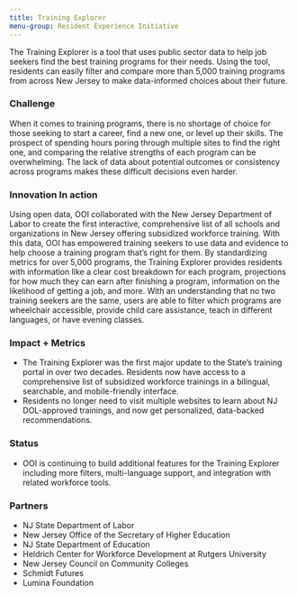 ```yaml
---
title: Training Explorer
menu-group: Resident Experience Initiative
---
```


The Training Explorer is a tool that uses public sector data to help job seekers find the best training programs for their needs. Using the tool, residents can easily filter and compare more than 5,000 training programs from across New Jersey to make data-informed choices about their future.

### Challenge

 When it comes to training programs, there is no shortage of choice for those seeking to start a career, find a new one, or level up their skills. The prospect of spending hours poring through multiple sites to find the right one, and comparing the relative strengths of each program can be overwhelming. The lack of data about potential outcomes or consistency across programs makes these difficult decisions even harder.

### Innovation In action

 Using open data, OOI collaborated with the New Jersey Department of Labor to create the first interactive, comprehensive list of all schools and organizations in New Jersey offering subsidized workforce training. With this data, OOI has empowered training seekers to use data and evidence to help choose a training program that’s right for them. By standardizing metrics for over 5,000 programs, the Training Explorer provides residents with information like a clear cost breakdown for each program, projections for how much they can earn after finishing a program, information on the likelihood of getting a job, and more. With an understanding that no two training seekers are the same, users are able to filter which programs are wheelchair accessible, provide child care assistance, teach in different languages, or have evening classes.

### Impact + Metrics

- The Training Explorer was the first major update to the State’s training portal in over two decades. Residents now have access to a comprehensive list of subsidized workforce trainings in a bilingual, searchable, and mobile-friendly interface.
- Residents no longer need to visit multiple websites to learn about NJ DOL-approved trainings, and now get personalized, data-backed recommendations.

### Status

- OOI is continuing to build additional features for the Training Explorer including more filters, multi-language support, and integration with related workforce tools.

### Partners

-   NJ State Department of Labor 
-   New Jersey Office of the Secretary of Higher Education
-   NJ State Department of Education
-   Heldrich Center for Workforce Development at Rutgers University
-   New Jersey Council on Community Colleges
-   Schmidt Futures
-   Lumina Foundation